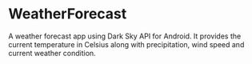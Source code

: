 # WeatherForecast
A weather forecast app using Dark Sky API for Android.
It provides the current temperature in Celsius along with precipitation, wind speed and current weather condition.
